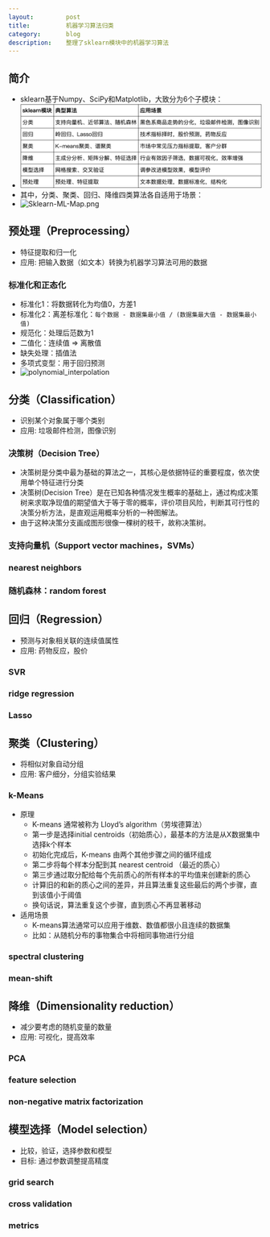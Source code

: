 ```yaml
---
layout:         post
title:          机器学习算法归类
category:       blog
description:    整理了sklearn模块中的机器学习算法
---
```


## 简介
- sklearn基于Numpy、SciPy和Matplotlib，大致分为6个子模块：
- ![Sklearn-Table.png](https://raw.githubusercontent.com/wu-wenxiang/Media-WebLink/master/qiniu/b65bd14fca944fbcbf582a5e0c60b3f5-Sklearn-Table.png)
- 其中，分类、聚类、回归、降维四类算法各自适用于场景：
- ![Sklearn-ML-Map.png](http://scikit-learn.org/stable/_static/ml_map.png)

## 预处理（Preprocessing）
- 特征提取和归一化
- 应用: 把输入数据（如文本）转换为机器学习算法可用的数据

### 标准化和正态化
- 标准化1：将数据转化为均值0，方差1
- 标准化2：离差标准化：`每个数据 - 数据集最小值 / (数据集最大值 - 数据集最小值)`
- 规范化：处理后范数为1
- 二值化：连续值 => 离散值
- 缺失处理：插值法
- 多项式变型：用于回归预测
- ![polynomial_interpolation](http://scikit-learn.org/stable/_images/sphx_glr_plot_polynomial_interpolation_001.png)

## 分类（Classification）
- 识别某个对象属于哪个类别
- 应用: 垃圾邮件检测，图像识别

### 决策树（Decision Tree）
- 决策树是分类中最为基础的算法之一，其核心是依据特征的重要程度，依次使用单个特征进行分类
- 决策树(Decision Tree）是在已知各种情况发生概率的基础上，通过构成决策树来求取净现值的期望值大于等于零的概率，评价项目风险，判断其可行性的决策分析方法，是直观运用概率分析的一种图解法。
- 由于这种决策分支画成图形很像一棵树的枝干，故称决策树。

### 支持向量机（Support vector machines，SVMs）

### nearest neighbors

### 随机森林：random forest

## 回归（Regression）
- 预测与对象相关联的连续值属性
- 应用: 药物反应，股价

### SVR

### ridge regression

### Lasso

## 聚类（Clustering）
- 将相似对象自动分组
- 应用: 客户细分，分组实验结果

### k-Means
- 原理
	- K-means 通常被称为 Lloyd’s algorithm（劳埃德算法）
	- 第一步是选择initial centroids（初始质心），最基本的方法是从X数据集中选择k个样本
	- 初始化完成后，K-means 由两个其他步骤之间的循环组成
	- 第二步将每个样本分配到其 nearest centroid （最近的质心）
	- 第三步通过取分配给每个先前质心的所有样本的平均值来创建新的质心
	- 计算旧的和新的质心之间的差异，并且算法重复这些最后的两个步骤，直到该值小于阈值
	- 换句话说，算法重复这个步骤，直到质心不再显著移动
- 适用场景
	- K-means算法通常可以应用于维数、数值都很小且连续的数据集
	- 比如：从随机分布的事物集合中将相同事物进行分组

### spectral clustering

### mean-shift

## 降维（Dimensionality reduction）
- 减少要考虑的随机变量的数量
- 应用: 可视化，提高效率

### PCA

### feature selection

### non-negative matrix factorization

## 模型选择（Model selection）
- 比较，验证，选择参数和模型
- 目标: 通过参数调整提高精度

### grid search

### cross validation

### metrics